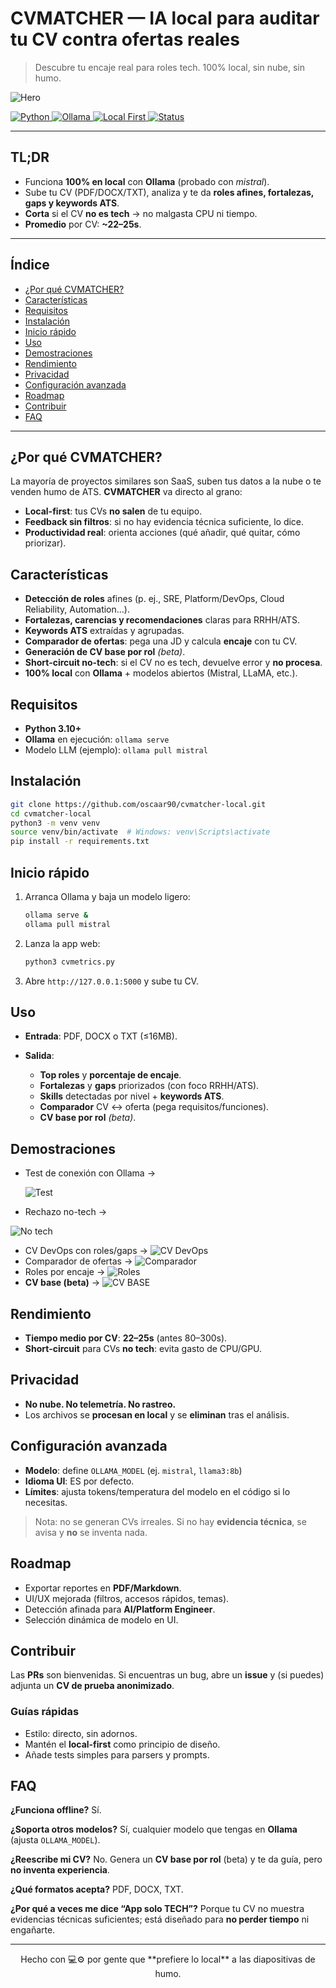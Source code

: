 # CVMATCHER — IA local para auditar tu CV contra ofertas reales

> Descubre tu encaje real para roles tech. 100% local, sin nube, sin humo.

![Hero](screenshots/inicio.png)

<p align="left">
  <a href="https://img.shields.io/badge/python-3.10%2B-blue"> <img alt="Python" src="https://img.shields.io/badge/python-3.10%2B-blue"/> </a>
  <a href="https://img.shields.io/badge/LLM-Ollama%20%7C%20Mistral-informational"> <img alt="Ollama" src="https://img.shields.io/badge/LLM-Ollama%20%7C%20Mistral-informational"/> </a>
  <a href="https://img.shields.io/badge/Local-First-success"> <img alt="Local First" src="https://img.shields.io/badge/Local-First-success"/> </a>
  <a href="#releases"> <img alt="Status" src="https://img.shields.io/badge/Release-V2-brightgreen"/> </a>
</p>

---

## TL;DR

* Funciona **100% en local** con **Ollama** (probado con *mistral*).
* Sube tu CV (PDF/DOCX/TXT), analiza y te da **roles afines, fortalezas, gaps y keywords ATS**.
* **Corta** si el CV **no es tech** → no malgasta CPU ni tiempo.
* **Promedio** por CV: **\~22–25s**.

---

## Índice

* [¿Por qué CVMATCHER?](#por-qué-cvmatcher)
* [Características](#características)
* [Requisitos](#requisitos)
* [Instalación](#instalación)
* [Inicio rápido](#inicio-rápido)
* [Uso](#uso)
* [Demostraciones](#demostraciones)
* [Rendimiento](#rendimiento)
* [Privacidad](#privacidad)
* [Configuración avanzada](#configuración-avanzada)
* [Roadmap](#roadmap)
* [Contribuir](#contribuir)
* [FAQ](#faq)

---

## ¿Por qué CVMATCHER?

La mayoría de proyectos similares son SaaS, suben tus datos a la nube o te venden humo de ATS. **CVMATCHER** va directo al grano:

* **Local-first**: tus CVs **no salen** de tu equipo.
* **Feedback sin filtros**: si no hay evidencia técnica suficiente, lo dice.
* **Productividad real**: orienta acciones (qué añadir, qué quitar, cómo priorizar).

## Características

* **Detección de roles** afines (p. ej., SRE, Platform/DevOps, Cloud Reliability, Automation…).
* **Fortalezas, carencias y recomendaciones** claras para RRHH/ATS.
* **Keywords ATS** extraídas y agrupadas.
* **Comparador de ofertas**: pega una JD y calcula **encaje** con tu CV.
* **Generación de CV base por rol** *(beta)*.
* **Short-circuit no-tech**: si el CV no es tech, devuelve error y **no procesa**.
* **100% local** con **Ollama** + modelos abiertos (Mistral, LLaMA, etc.).

## Requisitos

* **Python 3.10+**
* **Ollama** en ejecución: `ollama serve`
* Modelo LLM (ejemplo): `ollama pull mistral`

## Instalación

```bash
git clone https://github.com/oscaar90/cvmatcher-local.git
cd cvmatcher-local
python3 -m venv venv
source venv/bin/activate  # Windows: venv\Scripts\activate
pip install -r requirements.txt
```

## Inicio rápido

1. Arranca Ollama y baja un modelo ligero:

   ```bash
   ollama serve &
   ollama pull mistral
   ```
2. Lanza la app web:

   ```bash
   python3 cvmetrics.py
   ```
3. Abre `http://127.0.0.1:5000` y sube tu CV.

## Uso

* **Entrada**: PDF, DOCX o TXT (≤16MB).
* **Salida**:

  * **Top roles** y **porcentaje de encaje**.
  * **Fortalezas** y **gaps** priorizados (con foco RRHH/ATS).
  * **Skills** detectadas por nivel + **keywords ATS**.
  * **Comparador** CV ↔ oferta (pega requisitos/funciones).
  * **CV base por rol** *(beta)*.

## Demostraciones
* Test de conexión con Ollama →
  
   ![Test](screenshots/test.png)
* Rechazo no-tech →
  
 ![No tech](screenshots/error.png)
* CV DevOps con roles/gaps →
  ![CV DevOps](screenshots/cv.png)
* Comparador de ofertas →
 ![Comparador](screenshots/comparador.png)
* Roles por encaje →
 ![Roles](screenshots/roles.png)
* **CV base (beta)** →
 ![CV BASE](screenshots/CVBASE.png)

## Rendimiento

* **Tiempo medio por CV**: **22–25s** (antes 80–300s).
* **Short-circuit** para CVs **no tech**: evita gasto de CPU/GPU.

## Privacidad

* **No nube. No telemetría. No rastreo.**
* Los archivos se **procesan en local** y se **eliminan** tras el análisis.

## Configuración avanzada

* **Modelo**: define `OLLAMA_MODEL` (ej. `mistral`, `llama3:8b`)
* **Idioma UI**: ES por defecto.
* **Límites**: ajusta tokens/temperatura del modelo en el código si lo necesitas.

> Nota: no se generan CVs irreales. Si no hay **evidencia técnica**, se avisa y **no** se inventa nada.

## Roadmap

* Exportar reportes en **PDF/Markdown**.
* UI/UX mejorada (filtros, accesos rápidos, temas).
* Detección afinada para **AI/Platform Engineer**.
* Selección dinámica de modelo en UI.

## Contribuir

Las **PRs** son bienvenidas. Si encuentras un bug, abre un **issue** y (si puedes) adjunta un **CV de prueba anonimizado**.

### Guías rápidas

* Estilo: directo, sin adornos.
* Mantén el **local-first** como principio de diseño.
* Añade tests simples para parsers y prompts.

## FAQ

**¿Funciona offline?** Sí.

**¿Soporta otros modelos?** Sí, cualquier modelo que tengas en **Ollama** (ajusta `OLLAMA_MODEL`).

**¿Reescribe mi CV?** No. Genera un **CV base por rol** (beta) y te da guía, pero **no inventa experiencia**.

**¿Qué formatos acepta?** PDF, DOCX, TXT.

**¿Por qué a veces me dice “App solo TECH”?** Porque tu CV no muestra evidencias técnicas suficientes; está diseñado para **no perder tiempo** ni engañarte.

---

<p align="center">
Hecho con 💻⚙️ por gente que **prefiere lo local** a las diapositivas de humo.
</p>

